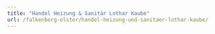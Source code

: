 ```yaml
---
title: "Handel Heizung & Sanitär Lothar Kaube"
url: /falkenberg-elster/handel-heizung-und-sanitaer-lothar-kaube/
---
```

